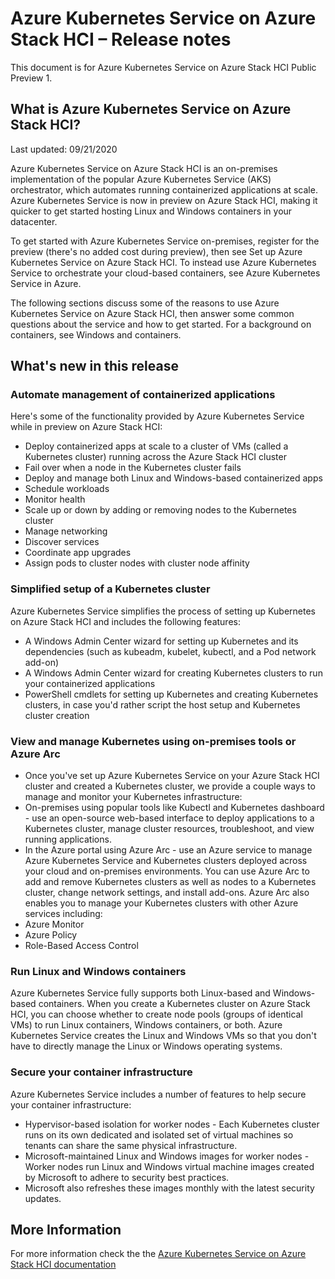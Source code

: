 # Azure Kubernetes Service on Azure Stack HCI – Release notes
This document is for Azure Kubernetes Service on Azure Stack HCI Public Preview 1.

## What is Azure Kubernetes Service on Azure Stack HCI?
Last updated: 09/21/2020

Azure Kubernetes Service on Azure Stack HCI is an on-premises implementation of the popular Azure Kubernetes Service (AKS) orchestrator, which automates running containerized applications at scale. Azure Kubernetes Service is now in preview on Azure Stack HCI, making it quicker to get started hosting Linux and Windows containers in your datacenter.

To get started with Azure Kubernetes Service on-premises, register for the preview (there's no added cost during preview), then see Set up Azure Kubernetes Service on Azure Stack HCI. To instead use Azure Kubernetes Service to orchestrate your cloud-based containers, see Azure Kubernetes Service in Azure.

The following sections discuss some of the reasons to use Azure Kubernetes Service on Azure Stack HCI, then answer some common questions about the service and how to get started. For a background on containers, see Windows and containers.

## What's new in this release 

### Automate management of containerized applications
Here's some of the functionality provided by Azure Kubernetes Service while in preview on Azure Stack HCI:

* Deploy containerized apps at scale to a cluster of VMs (called a Kubernetes cluster) running across the Azure Stack HCI cluster
* Fail over when a node in the Kubernetes cluster fails
* Deploy and manage both Linux and Windows-based containerized apps
* Schedule workloads
* Monitor health
* Scale up or down by adding or removing nodes to the Kubernetes cluster
* Manage networking
* Discover services
* Coordinate app upgrades
* Assign pods to cluster nodes with cluster node affinity

### Simplified setup of a Kubernetes cluster
Azure Kubernetes Service simplifies the process of setting up Kubernetes on Azure Stack HCI and includes the following features:

* A Windows Admin Center wizard for setting up Kubernetes and its dependencies (such as kubeadm, kubelet, kubectl, and a Pod network add-on)
* A Windows Admin Center wizard for creating Kubernetes clusters to run your containerized applications
* PowerShell cmdlets for setting up Kubernetes and creating Kubernetes clusters, in case you'd rather script the host setup and Kubernetes cluster creation

### View and manage Kubernetes using on-premises tools or Azure Arc
* Once you've set up Azure Kubernetes Service on your Azure Stack HCI cluster and created a Kubernetes cluster, we provide a couple ways to manage and monitor your Kubernetes infrastructure:
* On-premises using popular tools like Kubectl and Kubernetes dashboard - use an open-source web-based interface to deploy applications to a Kubernetes cluster, manage cluster resources, troubleshoot, and view running applications.
* In the Azure portal using Azure Arc - use an Azure service to manage Azure Kubernetes Service and Kubernetes clusters deployed across your cloud and on-premises environments. You can use Azure Arc to add and remove Kubernetes clusters as well as nodes to a Kubernetes cluster, change network settings, and install add-ons.
Azure Arc also enables you to manage your Kubernetes clusters with other Azure services including:
* Azure Monitor
* Azure Policy
* Role-Based Access Control

### Run Linux and Windows containers
Azure Kubernetes Service fully supports both Linux-based and Windows-based containers. When you create a Kubernetes cluster on Azure Stack HCI, you can choose whether to create node pools (groups of identical VMs) to run Linux containers, Windows containers, or both.
Azure Kubernetes Service creates the Linux and Windows VMs so that you don't have to directly manage the Linux or Windows operating systems.

### Secure your container infrastructure
Azure Kubernetes Service includes a number of features to help secure your container infrastructure:

* Hypervisor-based isolation for worker nodes - Each Kubernetes cluster runs on its own dedicated and isolated set of virtual machines so tenants can share the same physical infrastructure.
* Microsoft-maintained Linux and Windows images for worker nodes - Worker nodes run Linux and Windows virtual machine images created by Microsoft to adhere to security best practices. 
* Microsoft also refreshes these images monthly with the latest security updates.

## More Information
For more information check the the [Azure Kubernetes Service on Azure Stack HCI documentation](https://aka.ms/AKSonHCI-Docs)

